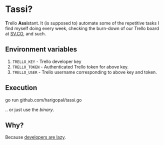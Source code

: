 # Tassi?

**T**rello **Assi**stant. It (is supposed to) automate some of the repetitive tasks I find myself doing every week, checking the burn-down of our Trello board at [SV.CO](https://www.sv.co), and such.

## Environment variables

1. `TRELLO_KEY` - Trello developer key
2. `TRELLO_TOKEN` - Authenticated Trello token for above key.
3. `TRELLO_USER` - Trello username corresponding to above key and token.

## Execution

go run github.com/harigopal/tassi.go

.. or just use the _binary_.

## Why?

Because [developers are lazy](http://threevirtues.com/).
